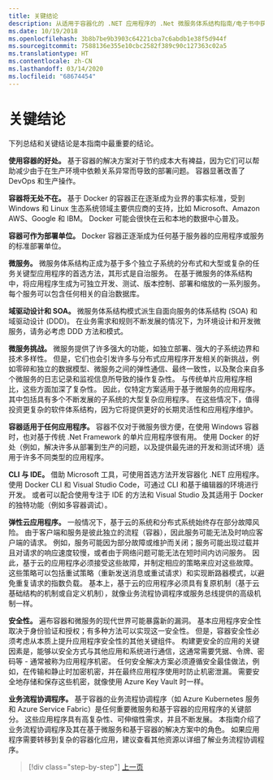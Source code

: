 ```yaml
---
title: 关键结论
description: 从适用于容器化的 .NET 应用程序的 .Net 微服务体系结构指南/电子书中获取关键信息，以便快速了解在使用微服务体系结构时涉及的高级问题，如优缺点、用于设计和开发的 DDD 模式，以及复原能力、安全性和业务流程协调程序的使用。
ms.date: 10/19/2018
ms.openlocfilehash: 3b8b7be9b3903c64221cba7c6abdb1e38f5d944f
ms.sourcegitcommit: 7588136e355e10cbc2582f389c90c127363c02a5
ms.translationtype: HT
ms.contentlocale: zh-CN
ms.lasthandoff: 03/14/2020
ms.locfileid: "68674454"
---
```

# <a name="key-takeaways"></a>关键结论

下列总结和关键结论是本指南中最重要的结论。

**使用容器的好处。** 基于容器的解决方案对于节约成本大有裨益，因为它们可以帮助减少由于在生产环境中依赖关系异常而导致的部署问题。 容器显著改善了 DevOps 和生产操作。

**容器将无处不在。** 基于 Docker 的容器正在逐渐成为业界的事实标准，受到 Windows 和 Linux 生态系统领域主要供应商的支持，比如 Microsoft、Amazon AWS、Google 和 IBM。 Docker 可能会很快在云和本地的数据中心普及。

**容器可作为部署单位。** Docker 容器正逐渐成为任何基于服务器的应用程序或服务的标准部署单位。

**微服务。** 微服务体系结构正成为基于多个独立子系统的分布式和大型或复杂的任务关键型应用程序的首选方法，其形式是自治服务。 在基于微服务的体系结构中，将应用程序生成为可独立开发、测试、版本控制、部署和缩放的一系列服务。 每个服务可以包含任何相关的自治数据库。

**域驱动设计和 SOA。** 微服务体系结构模式派生自面向服务的体系结构 (SOA) 和域驱动设计 (DDD)。 在业务需求和规则不断发展的情况下，为环境设计和开发微服务，请务必考虑 DDD 方法和模式。

**微服务挑战。** 微服务提供了许多强大的功能，如独立部署、强大的子系统边界和技术多样性。 但是，它们也会引发许多与分布式应用程序开发相关的新挑战，例如零碎和独立的数据模型、微服务之间的弹性通信、最终一致性，以及聚合来自多个微服务的日志记录和监视信息所导致的操作复杂性。 与传统单片应用程序相比，这些方面加深了复杂性。 因此，仅特定方案适用于基于微服务的应用程序。 其中包括具有多个不断发展的子系统的大型复杂应用程序。 在这些情况下，值得投资更复杂的软件体系结构，因为它将提供更好的长期灵活性和应用程序维护。

**容器适用于任何应用程序。** 容器不仅对于微服务很方便，在使用 Windows 容器时，也对基于传统 .Net Framework 的单片应用程序很有用。 使用 Docker 的好处（例如，解决许多从部署到生产的问题，以及提供最先进的开发和测试环境）适用于许多不同类型的应用程序。

**CLI 与 IDE。** 借助 Microsoft 工具，可使用首选方法开发容器化 .NET 应用程序。 使用 Docker CLI 和 Visual Studio Code，可通过 CLI 和基于编辑器的环境进行开发。 或者可以配合使用专注于 IDE 的方法和 Visual Studio 及其适用于 Docker 的独特功能（例如多容器调试）。

**弹性云应用程序。** 一般情况下，基于云的系统和分布式系统始终存在部分故障风险。 由于客户端和服务是彼此独立的流程（容器），因此服务可能无法及时响应客户端的请求。 例如，服务可能因为部分故障或维护而关闭；服务可能出现过载并且对请求的响应速度较慢，或者由于网络问题可能无法在短时间内访问服务。 因此，基于云的应用程序必须接受这些故障，并制定相应的策略来应对这些故障。 这些策略可以包括重试策略（重新发送消息或重试请求）和实现断路器模式，以避免重复请求的指数负载。 基本上，基于云的应用程序必须具有复原机制（基于云基础结构的机制或自定义机制），就像业务流程协调程序或服务总线提供的高级机制一样。

**安全性。** 遍布容器和微服务的现代世界可能暴露新的漏洞。 基本应用程序安全性取决于身份验证和授权；有多种方法可以实现这一安全性。 但是，容器安全性必须考虑从本质上提升应用程序安全性的其他关键组件。 构建更安全的应用的关键因素是，能够以安全方式与其他应用和系统进行通信，这通常需要凭据、令牌、密码等 - 通常被称为应用程序机密。 任何安全解决方案必须遵循安全最佳做法，例如，在传输和静止时加密机密，并在最终应用程序使用时防止机密泄漏。 需要安全地存储和保存这些机密，就像使用 Azure Key Vault 时一样。

**业务流程协调程序。** 基于容器的业务流程协调程序（如 Azure Kubernetes 服务和 Azure Service Fabric）是任何重要微服务和基于容器的应用程序的关键部分。 这些应用程序具有高复杂性、可伸缩性需求，并且不断发展。 本指南介绍了业务流程协调程序及其在基于微服务和基于容器的解决方案中的角色。 如果应用程序需要转移到复杂的容器化应用，建议查看其他资源以详细了解业务流程协调程序。

>[!div class="step-by-step"]
>[上一页](secure-net-microservices-web-applications/azure-key-vault-protects-secrets.md)
